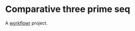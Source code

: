 # Comparative three prime seq

A [workflowr][] project.

[workflowr]: https://github.com/jdblischak/workflowr
